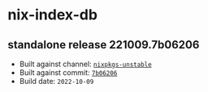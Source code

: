 # nix-index-db
## standalone release 221009.7b06206
- Built against channel: [`nixpkgs-unstable`](https://github.com/nixos/nixpkgs/tree/nixpkgs-unstable)
- Built against commit: [`7b06206`](https://github.com/NixOS/nixpkgs/commit/7b06206fa24198912cea58de690aa4943f238fbf)
- Build date: `2022-10-09`
